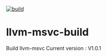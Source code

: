 [![build](https://github.com/NewWorldComingSoon/llvm-msvc-build/actions/workflows/build.yml/badge.svg?branch=main)](https://github.com/NewWorldComingSoon/llvm-msvc-build/actions/workflows/build.yml)

# llvm-msvc-build
Build llvm-msvc
Current version : V1.0.1
